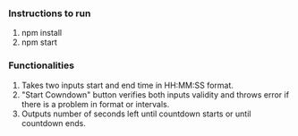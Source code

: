 ### Instructions to run

1. npm install
2. npm start

### Functionalities

1. Takes two inputs start and end time in HH:MM:SS format.
2. "Start Cowndown" button verifies both inputs validity and throws error if there is a problem in format or intervals.
3. Outputs number of seconds left until countdown starts or until countdown ends.
